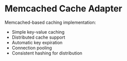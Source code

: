 # Memcached Cache Adapter

Memcached-based caching implementation:

- Simple key-value caching
- Distributed cache support
- Automatic key expiration
- Connection pooling
- Consistent hashing for distribution